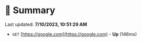 # 📖 Summary
Last updated: **7/10/2023, 10:51:29 AM**

- `GET` [https://google.com](https://google.com) - **Up** (146ms)
